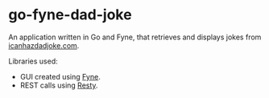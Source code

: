 # go-fyne-dad-joke

An application written in Go and Fyne, that retrieves and displays jokes from
[icanhazdadjoke.com](https://icanhazdadjoke.com).

Libraries used:

* GUI created using [Fyne](https://fyne.io).
* REST calls using [Resty](https://resty.dev).
